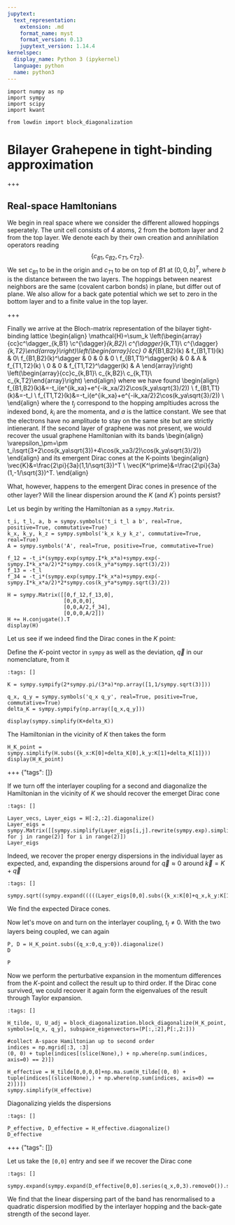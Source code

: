 ```yaml
---
jupytext:
  text_representation:
    extension: .md
    format_name: myst
    format_version: 0.13
    jupytext_version: 1.14.4
kernelspec:
  display_name: Python 3 (ipykernel)
  language: python
  name: python3
---
```


```{code-cell} ipython3
import numpy as np
import sympy
import scipy
import kwant

from lowdin import block_diagonalization
```

# Bilayer Grahepene in tight-binding approximation

+++

## Real-space Hamltonians
We begin in real space where we consider the different allowed hoppings seperately. The unit cell consists of 4 atoms, 2 from the bottom layer and 2 from the top layer. We denote each by their own creation and annihilation operators reading
$$\{c_{B1}, c_{B2}, c_{T1}, c_{T2}\}.$$
We set $c_{B1}$ to be in the origin and $c_{T1}$ to be on top of $B1$ at $(0,0,b)^T$, where $b$ is the distance between the two layers.
The hoppings between nearest neighbors are the same (covalent carbon bonds) in plane, but differ out of plane. We also allow for a back gate potential which we set to zero in the bottom layer and to a finite value in the top layer.

+++

Finally we arrive at the Bloch-matrix representation of the bilayer tight-binding lattice
\begin{align}
\mathcal{H}=\sum_k \left(\begin{array}{cc}c^\dagger_{k,B1} \\c^{\dagger}_{k,B2}\\ c^{\dagger}_{k,T1}\\ c^{\dagger}_{k,T2}\end{array}\right)\left(\begin{array}{cc} 0 &f_{B1,B2}(k) & f_{B1,T1}(k) & 0\\ f_{B1,B2}(k)^\dagger & 0 & 0 & 0 \\ f_{B1,T1}^\dagger(k) & 0 & A & f_{T1,T2}(k) \\ 0 & 0 & f_{T1,T2}^\dagger(k) & A \end{array}\right) \left(\begin{array}{cc}c_{k,B1}\\ c_{k,B2}\\ c_{k,T1}\\ c_{k,T2}\end{array}\right)
\end{align}
where we have found
\begin{align}
f_{B1,B2}(k)&=-t_i(e^{ik_xa}+e^{-ik_xa/2}2\cos(k_ya\sqrt{3}/2)) \\
f_{B1,T1}(k)&=-t_l \\
f_{T1,T2}(k)&=-t_i(e^{ik_xa}+e^{-ik_xa/2}2\cos(k_ya\sqrt{3}/2)) \\
\end{align}
where the $t_j$ correspond to the hopping ampltiudes across the indexed bond, $k_i$ are the momenta, and $a$ is the lattice constant.
We see that the electrons have no amplitude to stay on the same site but are strictly intienerant. If the second layer of graphene was not present, we would recover the usual graphene Hamiltonian with its bands
\begin{align}
\varepsilon_\pm=\pm t_i\sqrt{3+2\cos(k_ya\sqrt{3})+4\cos(k_xa3/2)\cos(k_ya\sqrt{3}/2)}
\end{align}
and its emergent Dirac cones at the K-points
\begin{align}
\vec{K}&=\frac{2\pi}{3a}(1,1/\sqrt{3})^T \\
\vec{K^\prime}&=\frac{2\pi}{3a}(1,-1/\sqrt{3})^T.
\end{align}

What, however, happens to the emergent Dirac cones in presence of the other layer? Will the linear dispersion around the $K$ (and $K^\prime$) points persist?

Let us begin by writing the Hamiltonian as a `sympy.Matrix`.

```{code-cell} ipython3
t_i, t_l, a, b = sympy.symbols('t_i t_l a b', real=True, positive=True, commutative=True)
k_x, k_y, k_z = sympy.symbols('k_x k_y k_z', commutative=True, real=True)
A = sympy.symbols('A', real=True, positive=True, commutative=True)

f_12 = -t_i*(sympy.exp(sympy.I*k_x*a)+sympy.exp(-sympy.I*k_x*a/2)*2*sympy.cos(k_y*a*sympy.sqrt(3)/2))
f_13 = -t_l
f_34 = -t_i*(sympy.exp(sympy.I*k_x*a)+sympy.exp(-sympy.I*k_x*a/2)*2*sympy.cos(k_y*a*sympy.sqrt(3)/2))

H = sympy.Matrix([[0,f_12,f_13,0],
                  [0,0,0,0],
                  [0,0,A/2,f_34],
                  [0,0,0,A/2]])
H += H.conjugate().T
display(H)
```

Let us see if we indeed find the Dirac cones in the $K$ point:

Define the $K$-point vector in `sympy` as well as the deviation, $\vec{q}$ in our nomenclature, from it

```{code-cell} ipython3
:tags: []

K = sympy.sympify(2*sympy.pi/(3*a)*np.array([1,1/sympy.sqrt(3)]))

q_x, q_y = sympy.symbols('q_x q_y', real=True, positive=True, commutative=True)
delta_K = sympy.sympify(np.array([q_x,q_y]))

display(sympy.simplify(K+delta_K))
```

The Hamiltonian in the vicinity of $K$ then takes the form

```{code-cell} ipython3
H_K_point = sympy.simplify(H.subs({k_x:K[0]+delta_K[0],k_y:K[1]+delta_K[1]}))
display(H_K_point)
```

+++ {"tags": []}

If we turn off the interlayer coupling for a second and diagonalize the Hamiltonian in the vicinity of $K$ we should recover the emerget Dirac cone

```{code-cell} ipython3
:tags: []

Layer_vecs, Layer_eigs = H[:2,:2].diagonalize()
Layer_eigs = sympy.Matrix([[sympy.simplify(Layer_eigs[i,j].rewrite(sympy.exp).simplify().trigsimp()) for j in range(2)] for i in range(2)])
Layer_eigs
```

Indeed, we recover the proper energy dispersions in the individual layer as expected, and, expanding the dispersions around for $\vec{q}\approx 0$ around $\vec{k}=K+\vec{q}$

```{code-cell} ipython3
:tags: []

sympy.sqrt((sympy.expand(((((Layer_eigs[0,0].subs({k_x:K[0]+q_x,k_y:K[1]+q_y}).trigsimp())**2).series(q_x,0,3).removeO()).series(q_y,0,3).removeO()))+sympy.O(q_x*q_y)).removeO()).simplify()
```

We find the expected Dirace cones.

Now let's move on and turn on the interlayer coupling, $t_l \neq 0$. With the two layers being coupled, we can again

```{code-cell} ipython3
P, D = H_K_point.subs({q_x:0,q_y:0}).diagonalize()
D
```

```{code-cell} ipython3
P
```

Now we perform the perturbative expansion in the momentum differences from the $K$-point and collect the result up to third order. If the Dirac cone survived, we could recover it again form the eigenvalues of the result through Taylor expansion.

```{code-cell} ipython3
:tags: []

H_tilde, U, U_adj = block_diagonalization.block_diagonalize(H_K_point, symbols=[q_x, q_y], subspace_eigenvectors=(P[:,:2],P[:,2:]))
```

```{code-cell} ipython3
#collect A-space Hamiltonian up to second order
indices = np.mgrid[:3, :3]
(0, 0) + tuple(indices[(slice(None),) + np.where(np.sum(indices, axis=0) == 2)])

H_effective = H_tilde[0,0,0,0]+np.ma.sum(H_tilde[(0, 0) + tuple(indices[(slice(None),) + np.where(np.sum(indices, axis=0) == 2)])])
sympy.simplify(H_effective)
```

Diagonalizing yields the dispersions

```{code-cell} ipython3
:tags: []

P_effective, D_effective = H_effective.diagonalize()
D_effective
```

+++ {"tags": []}

Let us take the `[0,0]` entry and see if we recover the Dirac cone

```{code-cell} ipython3
:tags: []

sympy.expand(sympy.expand(D_effective[0,0].series(q_x,0,3).removeO()).series(q_y,0,3).removeO()).simplify()
```

We find that the linear dispersing part of the band has renormalised to a quadratic dispersion modified by the interlayer hopping and the back-gate strength of the second layer.
